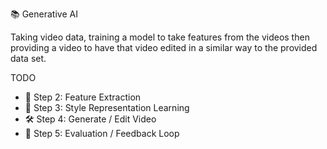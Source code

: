 📚 Generative AI

Taking video data, training a model to take features from the videos then providing a video to have that video edited in a similar way to the provided data set.

TODO
- 🧬 Step 2: Feature Extraction
- 🎨 Step 3: Style Representation Learning
- 🛠️ Step 4: Generate / Edit Video
- 🧪 Step 5: Evaluation / Feedback Loop
